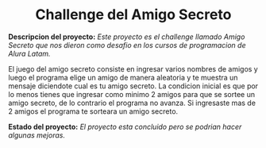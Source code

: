 <h1 align = "center"> Challenge del Amigo Secreto</h1>
<p><strong>Descripcion del proyecto:</strong><em> Este proyecto es el challenge llamado Amigo Secreto que nos dieron como desafio en los cursos de programacion de Alura Latam.</em> </p>
<p>El juego del amigo secreto consiste en ingresar varios nombres de amigos y luego el programa elige un amigo de manera aleatoria y te muestra un mensaje diciendote cual es tu amigo secreto.
La condicion inicial es que por lo menos tienes que ingresar como minimo 2 amigos para que se sortee un amigo secreto, de lo contrario el programa no avanza. 
Si ingresaste mas de 2 amigos el programa te sorteara un amigo secreto.</p>
<p><strong>Estado del proyecto:</strong><em> El proyecto esta concluido pero se podrian hacer algunas mejoras.</em></p>
